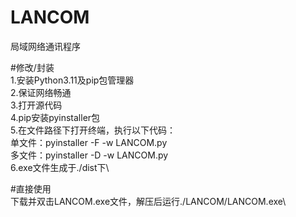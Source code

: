 # LANCOM
局域网络通讯程序

#修改/封装\
1.安装Python3.11及pip包管理器\
2.保证网络畅通\
3.打开源代码\
4.pip安装pyinstaller包\
5.在文件路径下打开终端，执行以下代码：\
  单文件：pyinstaller -F -w LANCOM.py\
  多文件：pyinstaller -D -w LANCOM.py\
6.exe文件生成于./dist下\

#直接使用\
下载并双击LANCOM.exe文件，解压后运行./LANCOM/LANCOM.exe\
